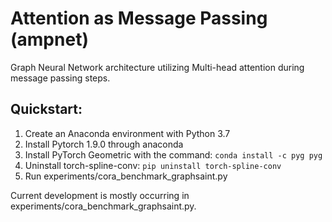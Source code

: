 # Attention as Message Passing (ampnet)
Graph Neural Network architecture utilizing Multi-head attention during message passing
steps.


## Quickstart:
1. Create an Anaconda environment with Python 3.7
2. Install Pytorch 1.9.0 through anaconda
3. Install PyTorch Geometric with the command:
    ```conda install -c pyg pyg```
4. Uninstall torch-spline-conv:
    ```pip uninstall torch-spline-conv```
5. Run experiments/cora_benchmark_graphsaint.py 


Current development is mostly occurring in experiments/cora_benchmark_graphsaint.py.
